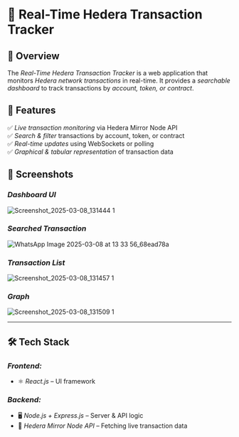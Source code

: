 # 🚀 Real-Time Hedera Transaction Tracker  

## 📌 Overview  
The *Real-Time Hedera Transaction Tracker* is a web application that monitors *Hedera network transactions* in real-time. It provides a *searchable dashboard* to track transactions by *account, token, or contract*.  

## 🌟 Features  
✅ *Live transaction monitoring* via Hedera Mirror Node API  
✅ *Search & filter* transactions by account, token, or contract  
✅ *Real-time updates* using WebSockets or polling  
✅ *Graphical & tabular representation* of transaction data  

## 📸 Screenshots  

### *Dashboard UI*    
![Screenshot_2025-03-08_131444 1](https://github.com/user-attachments/assets/e5c4e37c-983e-4bfc-8609-d1706bb433ad)

### *Searched Transaction*
![WhatsApp Image 2025-03-08 at 13 33 56_68ead78a](https://github.com/user-attachments/assets/b73e3fcd-8fec-45c3-b215-86fe7b818154)


### *Transaction List*  
![Screenshot_2025-03-08_131457 1](https://github.com/user-attachments/assets/72a325ff-c5dd-4e90-b84d-e8546af639bc)
 
### *Graph*  
![Screenshot_2025-03-08_131509 1](https://github.com/user-attachments/assets/c24b6531-20cb-4d2c-91d1-f8092a15c6f7)

---

## 🛠 Tech Stack  

### *Frontend:*  
- ⚛ *React.js* – UI framework  

### *Backend:*  
- 🖥 *Node.js + Express.js* – Server & API logic  
- 🔗 *Hedera Mirror Node API* – Fetching live transaction data
